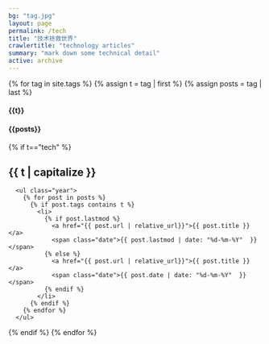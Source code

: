 ```yaml
---
bg: "tag.jpg"
layout: page
permalink: /tech
title: "技术拯救世界"
crawlertitle: "technology articles"
summary: "mark down some technical detail"
active: archive
---
```


{% for tag in site.tags %}
  {% assign t = tag | first %}
  {% assign posts = tag | last %}
  <h4 id="t">{{t}}</h4>
  <h4 id="posts">{{posts}}</h4>
  {% if t=="tech" %}
	  <h2 class="category-key" id="{{ t | downcase }}">{{ t | capitalize }}</h2>
	  
	  <ul class="year">
	    {% for post in posts %}
	      {% if post.tags contains t %}
	        <li>
	          {% if post.lastmod %}
	            <a href="{{ post.url | relative_url}}">{{ post.title }}</a>
	            <span class="date">{{ post.lastmod | date: "%d-%m-%Y"  }}</span>
	          {% else %}
	            <a href="{{ post.url | relative_url}}">{{ post.title }}</a>
	            <span class="date">{{ post.date | date: "%d-%m-%Y"  }}</span>
	          {% endif %}
	        </li>
	      {% endif %}
	    {% endfor %}
	  </ul>
  {% endif %}
{% endfor %}

